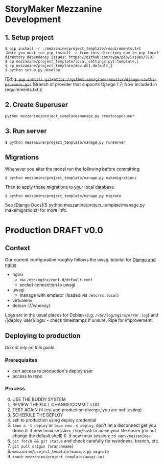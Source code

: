 # StoryMaker Mezzanine Development

## 1. Setup project

```
$ pip install -r ./mezzanine/project_template/requirements.txt
(Note you must run pip install -r from this directory due to pip local directory dependency issues: https://github.com/pypa/pip/issues/328)
$ cp mezzanine/project_template/local_settings.py{.template,}
$ cp mezzanine/project_template/dev.db{.default,}
$ python setup.py develop
```
[Ed: ~~`$ pip install git+https://github.com/glassresistor/django-oauth2-provider.git`~~
(Branch of provider that supports Django 1.7;  Now included in requirements.txt.)]

## 2. Create Superuser

```
python mezzanine/project_template/manage.py createsuperuser
```

## 3. Run server

```
$ python mezzanine/project_template/manage.py runserver
```

## Migrations

Whenever you alter the model run the following before committing:

```
$ python mezzanine/project_template/manage.py makemigrations
```

Then to apply those migrations to your local database:

```
$ python mezzanine/project_template/manage.py migrate

```

See [Django Docs]($ python mezzanine/project_template/manage.py makemigrations) for more info.

# Production DRAFT v0.0

## Context

Our current configuration roughly follows the uwsgi tutorial for [Django and nginx](http://uwsgi-docs.readthedocs.org/en/latest/tutorials/Django_and_nginx.html).

- nginx
    - via `/etc/nginx/conf.d/default.conf`
    - socket connection to uwsgi
- uwsgi
    - manage with emperor (loaded via `/etc/rc.local`)
- virtualenv
- debian (7/wheezy)

Logs are in the usual places for Debian (e.g. `/var/log/nginx/error.log`) and /[deploy_user]/logs/ - check timestamps if unsure. Ripe for improvement.

## Deploying to production

*Do not rely on this guide.*

### Prerequisites

- cert access to production's deploy user
- access to repo

### Process

0. USE THE BUDDY SYSTEM
0. REVIEW THE FULL CHANGE/COMMIT LOG
0. TEST AGAIN (if test and production diverge, you are not testing)
0. SCHEDULE THE DEPLOY
0. ssh to production using deploy credential
0. `tmux a -t deploy` or `tmux new -s deploy`; don't let a disconnect get you down
    0. if new tmux session: `/bin/bash` to make your life easier (do not change the default shell)
    0. if new tmux session: `cd venv/mezzanine/`
0. `git fetch && git status` and check carefully for weirdness, branch, etc.
0. `git pull origin [branchname]`
0. `mezzanine/project_template/manage.py migrate`
0. `touch mezzanine/project_template/uwsgi.ini`
